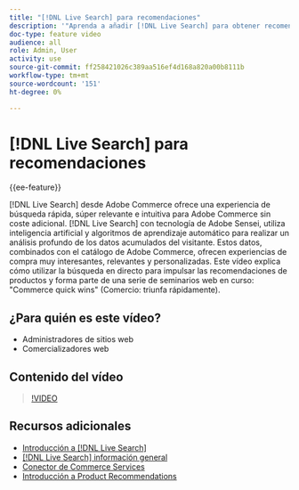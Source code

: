 ```yaml
---
title: "[!DNL Live Search] para recomendaciones"
description: '"Aprenda a añadir [!DNL Live Search] para obtener recomendaciones de productos en su tienda y producir experiencias de compra altamente atractivas, relevantes y personalizadas".'
doc-type: feature video
audience: all
role: Admin, User
activity: use
source-git-commit: ff258421026c389aa516ef4d168a820a00b8111b
workflow-type: tm+mt
source-wordcount: '151'
ht-degree: 0%

---
```


# [!DNL Live Search] para recomendaciones

{{ee-feature}}

[!DNL Live Search] desde Adobe Commerce ofrece una experiencia de búsqueda rápida, súper relevante e intuitiva para Adobe Commerce sin coste adicional. [!DNL Live Search] con tecnología de Adobe Sensei, utiliza inteligencia artificial y algoritmos de aprendizaje automático para realizar un análisis profundo de los datos acumulados del visitante. Estos datos, combinados con el catálogo de Adobe Commerce, ofrecen experiencias de compra muy interesantes, relevantes y personalizadas. Este vídeo explica cómo utilizar la búsqueda en directo para impulsar las recomendaciones de productos y forma parte de una serie de seminarios web en curso: &quot;Commerce quick wins&quot; (Comercio: triunfa rápidamente).

## ¿Para quién es este vídeo?

- Administradores de sitios web
- Comercializadores web

## Contenido del vídeo

>[!VIDEO](https://video.tv.adobe.com/v/3412586?quality=12&learn=on)


## Recursos adicionales

- [Introducción a [!DNL Live Search]](https://experienceleague.adobe.com/docs/commerce-learn/tutorials/marketing/live-search.html)
- [[!DNL Live Search] información general](https://experienceleague.adobe.com/docs/commerce-merchant-services/live-search/overview.html)
- [Conector de Commerce Services](https://experienceleague.adobe.com/docs/commerce-merchant-services/user-guides/integration-services/saas.html)
- [Introducción a Product Recommendations](https://experienceleague.adobe.com/docs/commerce-merchant-services/product-recommendations/overview.html)

